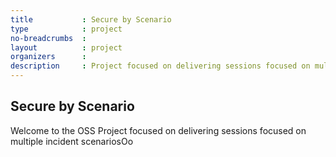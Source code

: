 ```yaml
---
title           : Secure by Scenario
type            : project
no-breadcrumbs  :
layout          : project
organizers      :
description     : Project focused on delivering sessions focused on multiple incident scenarios
---
```


## Secure by Scenario

Welcome to the OSS Project focused on delivering sessions focused on multiple incident scenariosOo